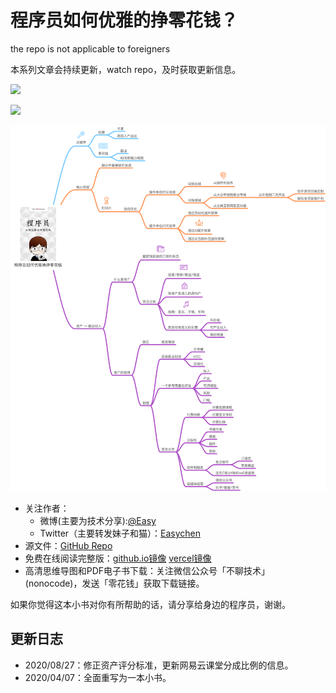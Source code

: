 # 程序员如何优雅的挣零花钱？

the repo is not applicable to foreigners

本系列文章会持续更新，watch repo，及时获取更新信息。

![](watch.png)

![](cover.png)

![](mindmap.png)

- 关注作者：
  - 微博(主要为技术分享):[@Easy](https://weibo.com/easy) 
  - Twitter（主要转发妹子和猫）：[Easychen](https://twitter.com/easychen/)
- 源文件：[GitHub Repo](https://github.com/easychen/howto-make-more-money/)
- 免费在线阅读完整版：[github.io镜像](https://easychen.github.io/howto-make-more-money/) [vercel镜像](https://howto-make-more-money.vercel.app/)
- 高清思维导图和PDF电子书下载：关注微信公众号「不聊技术」(nonocode)，发送「零花钱」获取下载链接。

如果你觉得这本小书对你有所帮助的话，请分享给身边的程序员，谢谢。

## 更新日志
- 2020/08/27：修正资产评分标准，更新网易云课堂分成比例的信息。
- 2020/04/07：全面重写为一本小书。
